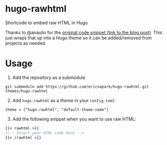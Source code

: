 # hugo-rawhtml

Shortcode to embed raw HTML in Hugo

Thanks to @anaulin for the [original code snippet (link to the blog post)][original-blog-post]. This just wraps that up into a Hugo theme so it can be added/removed from projects as needed.

[original-blog-post]: https://anaulin.org/blog/hugo-raw-html-shortcode/

# Usage

1. Add the repository as a submodule

```
git submodule add https://github.com/ericswpark/hugo-rawhtml.git themes/hugo-rawhtml
```

2. Add `hugo-rawhtml` as a theme in your `config.toml`:

```
theme = ["hugo-rawhtml", "default-theme-name"]
```

3. Add the following snippet when you want to use raw HTML:

```markdown
{{< rawhtml >}}
<!-- Insert your HTML code here -->
{{< /rawhtml >}}
```

